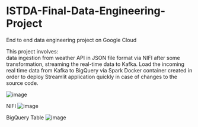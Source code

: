 # ISTDA-Final-Data-Engineering-Project
End to end data engineering project on Google Cloud
 
 This project involves:   
 data ingestion from weather API in JSON file format via NIFI 
 after some transformation,  streaming the real-time data to Kafka. 
 Load the incoming real time data from Kafka to BigQuery via Spark
 Docker container created in order to deploy Streamlit application quickly in case of changes to the source code.


![image](https://user-images.githubusercontent.com/56925242/221169917-b4fedaf6-3417-4ee4-a6fb-9220456aee0b.png)

NIFI
![image](https://user-images.githubusercontent.com/56925242/221180666-a0790c66-0b92-47cf-b358-afa43bd68532.png)

BigQuery Table
![image](https://user-images.githubusercontent.com/56925242/221185944-ad94a236-fb26-4acc-bcfc-35c36a393c26.png)
